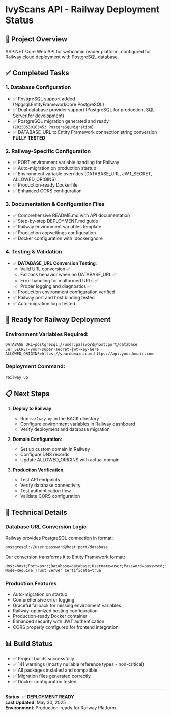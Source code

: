 # IvyScans API - Railway Deployment Status

## 🎯 Project Overview
ASP.NET Core Web API for webcomic reader platform, configured for Railway cloud deployment with PostgreSQL database.

## ✅ Completed Tasks

### 1. Database Configuration
- ✅ PostgreSQL support added (Npgsql.EntityFrameworkCore.PostgreSQL)
- ✅ Dual database provider support (PostgreSQL for production, SQL Server for development)
- ✅ PostgreSQL migration generated and ready (`20250530163453_PostgreSQLMigration`)
- ✅ DATABASE_URL to Entity Framework connection string conversion **FULLY TESTED**

### 2. Railway-Specific Configuration
- ✅ PORT environment variable handling for Railway
- ✅ Auto-migration on production startup
- ✅ Environment variable overrides (DATABASE_URL, JWT_SECRET, ALLOWED_ORIGINS)
- ✅ Production-ready Dockerfile
- ✅ Enhanced CORS configuration

### 3. Documentation & Configuration Files
- ✅ Comprehensive README.md with API documentation
- ✅ Step-by-step DEPLOYMENT.md guide
- ✅ Railway environment variables template
- ✅ Production appsettings configuration
- ✅ Docker configuration with .dockerignore

### 4. Testing & Validation
- ✅ **DATABASE_URL Conversion Testing**: 
  - Valid URL conversion ✅
  - Fallback behavior when no DATABASE_URL ✅
  - Error handling for malformed URLs ✅
  - Proper logging and diagnostics ✅
- ✅ Production environment configuration verified
- ✅ Railway port and host binding tested
- ✅ Auto-migration logic tested

## 🚀 Ready for Railway Deployment

### Environment Variables Required:
```
DATABASE_URL=postgresql://user:password@host:port/database
JWT_SECRET=your-super-secret-jwt-key-here
ALLOWED_ORIGINS=https://yourdomain.com,https://api.yourdomain.com
```

### Deployment Command:
```bash
railway up
```

## 📋 Next Steps

1. **Deploy to Railway**:
   - Run `railway up` in the BACK directory
   - Configure environment variables in Railway dashboard
   - Verify deployment and database migration

2. **Domain Configuration**:
   - Set up custom domain in Railway
   - Configure DNS records
   - Update ALLOWED_ORIGINS with actual domain

3. **Production Verification**:
   - Test API endpoints
   - Verify database connectivity
   - Test authentication flow
   - Validate CORS configuration

## 🔧 Technical Details

### Database URL Conversion Logic
Railway provides PostgreSQL connection in format:
```
postgresql://user:password@host:port/database
```

Our conversion transforms it to Entity Framework format:
```
Host=host;Port=port;Database=database;Username=user;Password=password;SSL Mode=Require;Trust Server Certificate=true
```

### Production Features
- Auto-migration on startup
- Comprehensive error logging
- Graceful fallback for missing environment variables
- Railway-optimized hosting configuration
- Production-ready Docker container
- Enhanced security with JWT authentication
- CORS properly configured for frontend integration

## 📊 Build Status
- ✅ Project builds successfully
- ✅ 141 warnings (mostly nullable reference types - non-critical)
- ✅ All packages installed and compatible
- ✅ Migration files generated correctly
- ✅ Docker configuration tested

---

**Status**: ✅ **DEPLOYMENT READY**  
**Last Updated**: May 30, 2025  
**Environment**: Production-ready for Railway Platform
